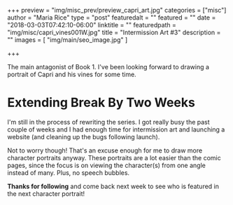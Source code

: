 +++
preview = "img/misc_prev/preview_capri_art.jpg"
categories = ["misc"]
author = "Maria Rice"
type = "post"
featuredalt = ""
featured = ""
date = "2018-03-03T07:42:10-06:00"
linktitle = ""
featuredpath = "img/misc/capri_vines001W.jpg"
title = "Intermission Art #3"
description = ""
images = [ "img/main/seo_image.jpg" ]

+++

The main antagonist of Book 1. I've been looking forward to 
drawing a portrait of Capri and his vines for some time.

# Extending Break By Two Weeks

I'm still in the process of rewriting the series. I got really 
busy the past couple of weeks and I had enough time for 
intermission art and launching a website (and cleaning up the 
bugs following launch). 

Not to worry though! That's an excuse enough for me to draw 
more character portraits anyway. These portraits are a lot 
easier than the comic pages, since the focus is on viewing 
the character(s) from one angle instead of many. Plus, no 
speech bubbles.

**Thanks for following** and come back next week to see who is 
featured in the next character portrait! 
